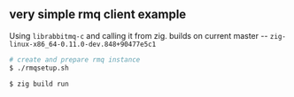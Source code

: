 ## very simple rmq client example

Using `librabbitmq-c` and calling it from zig.
builds on current master -- `zig-linux-x86_64-0.11.0-dev.848+90477e5c1`


```bash
# create and prepare rmq instance
$ ./rmqsetup.sh
  
$ zig build run
```
